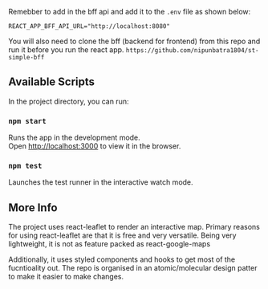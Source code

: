 
Remebber to add in the bff api and add it to the `.env` file as shown below:
```
REACT_APP_BFF_API_URL="http://localhost:8080"
```
You will also need to clone the bff (backend for frontend) from this repo and run it before you run the react app. 
`https://github.com/nipunbatra1804/st-simple-bff`

## Available Scripts

In the project directory, you can run:

### `npm start`

Runs the app in the development mode.\
Open [http://localhost:3000](http://localhost:3000) to view it in the browser.

### `npm test`

Launches the test runner in the interactive watch mode.

## More Info

The project uses react-leaflet to render an interactive map. Primary reasons for using react-leaflet are that it is free and  very versatile. Being very lightweight, it is not as feature packed as react-google-maps

Additionally, it uses styled components and hooks to get most of the fucntioality out. The repo is organised in an atomic/molecular design patter to make it easier to make changes. 
